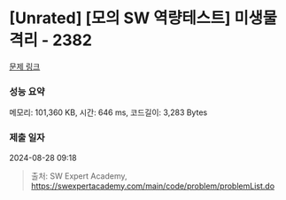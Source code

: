 # [Unrated] [모의 SW 역량테스트] 미생물 격리 - 2382 

[문제 링크](https://swexpertacademy.com/main/code/problem/problemDetail.do?contestProbId=AV597vbqAH0DFAVl) 

### 성능 요약

메모리: 101,360 KB, 시간: 646 ms, 코드길이: 3,283 Bytes

### 제출 일자

2024-08-28 09:18



> 출처: SW Expert Academy, https://swexpertacademy.com/main/code/problem/problemList.do
